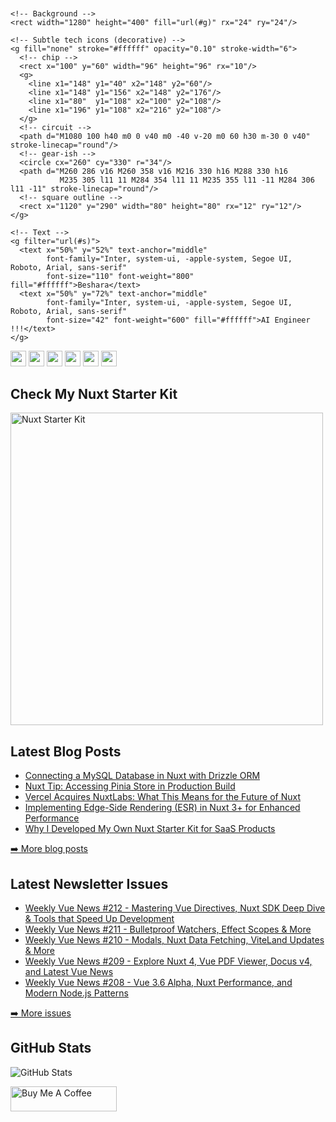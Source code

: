 <!-- ======= Responsive SVG Banner (no external images/CSS) ======= -->
<p align="center">
  <svg xmlns="http://www.w3.org/2000/svg" width="100%" viewBox="0 0 1280 400" role="img" aria-label="Beshara — AI Engineer !!!">
    <defs>
      <linearGradient id="g" x1="0" y1="0" x2="1" y2="1">
        <stop offset="0" stop-color="#0a66c2"/>
        <stop offset="1" stop-color="#004182"/>
      </linearGradient>
      <filter id="s" x="-20%" y="-20%" width="140%" height="140%">
        <feDropShadow dx="0" dy="4" stdDeviation="8" flood-opacity="0.35"/>
      </filter>
    </defs>

    <!-- Background -->
    <rect width="1280" height="400" fill="url(#g)" rx="24" ry="24"/>

    <!-- Subtle tech icons (decorative) -->
    <g fill="none" stroke="#ffffff" opacity="0.10" stroke-width="6">
      <!-- chip -->
      <rect x="100" y="60" width="96" height="96" rx="10"/>
      <g>
        <line x1="148" y1="40" x2="148" y2="60"/>
        <line x1="148" y1="156" x2="148" y2="176"/>
        <line x1="80"  y1="108" x2="100" y2="108"/>
        <line x1="196" y1="108" x2="216" y2="108"/>
      </g>
      <!-- circuit -->
      <path d="M1080 100 h40 m0 0 v40 m0 -40 v-20 m0 60 h30 m-30 0 v40" stroke-linecap="round"/>
      <!-- gear-ish -->
      <circle cx="260" cy="330" r="34"/>
      <path d="M260 286 v16 M260 358 v16 M216 330 h16 M288 330 h16
               M235 305 l11 11 M284 354 l11 11 M235 355 l11 -11 M284 306 l11 -11" stroke-linecap="round"/>
      <!-- square outline -->
      <rect x="1120" y="290" width="80" height="80" rx="12" ry="12"/>
    </g>

    <!-- Text -->
    <g filter="url(#s)">
      <text x="50%" y="52%" text-anchor="middle"
            font-family="Inter, system-ui, -apple-system, Segoe UI, Roboto, Arial, sans-serif"
            font-size="110" font-weight="800" fill="#ffffff">Beshara</text>
      <text x="50%" y="72%" text-anchor="middle"
            font-family="Inter, system-ui, -apple-system, Segoe UI, Roboto, Arial, sans-serif"
            font-size="42" font-weight="600" fill="#ffffff">AI Engineer !!!</text>
    </g>
  </svg>
</p>

<!-- ======= Rest of your README content (unchanged) ======= -->
<p><a href="https://www.x.com/mokkapps"><img src="https://img.shields.io/badge/twitter-%231DA1F2.svg?&style=for-the-badge&logo=twitter&logoColor=white" height="25"></a> <a href="https://www.linkedin.com/in/mokkapps"><img src="https://img.shields.io/badge/linkedin-%230077B5.svg?&style=for-the-badge&logo=linkedin&logoColor=white" height="25"></a> <a href="https://www.instagram.com/mokkapps/"><img src="https://img.shields.io/badge/instagram-%23E4405F.svg?&style=for-the-badge&logo=instagram&logoColor=white" height="25"></a> <a href="https://www.youtube.com/@mokkapps"><img src="https://img.shields.io/badge/youtube-%2312100E.svg?&style=for-the-badge&logo=youtube&logoColor=white" height="25"></a> <a href="https://medium.com/@MokkappsDev"><img src="https://img.shields.io/badge/medium-%2312100E.svg?&style=for-the-badge&logo=medium&logoColor=white" height="25"></a> <a href="https://dev.to/mokkapps"><img src="https://img.shields.io/badge/DEV.TO-%230A0A0A.svg?&style=for-the-badge&logo=dev-dot-to&logoColor=white" height="25"></a></p>
<h2>Check My Nuxt Starter Kit</h2>
  <a href="https://nuxtstarterkit.com" target="_blank" rel="noreferrer nofollow">
      <img src="https://mokkapps.twic.pics/nuxtstarterkit.com/promo.png" alt="Nuxt Starter Kit" height="500">
    </a>
<h2>Latest Blog Posts</h2>
  <ul>
  <li><a href="https://mokkapps.de/blog/connecting-mysql-database-nuxt-drizzle-orm" target="_blank" rel="noreferrer nofollow">Connecting a MySQL Database in Nuxt with Drizzle ORM</a></li><li><a href="https://mokkapps.de/vue-tips/accessing-pinia-store-in-nuxt-production-build" target="_blank" rel="noreferrer nofollow">Nuxt Tip: Accessing Pinia Store in Production Build</a></li><li><a href="https://mokkapps.de/blog/vercel-acquires-nuxtlabs" target="_blank" rel="noreferrer nofollow">Vercel Acquires NuxtLabs: What This Means for the Future of Nuxt</a></li><li><a href="https://mokkapps.de/blog/implementing-esr-nuxt" target="_blank" rel="noreferrer nofollow">Implementing Edge-Side Rendering (ESR) in Nuxt 3+ for Enhanced Performance</a></li><li><a href="https://mokkapps.de/blog/why-i-developed-my-own-nuxt-starter-kit" target="_blank" rel="noreferrer nofollow">Why I Developed My Own Nuxt Starter Kit for SaaS Products</a></li>
  </ul>
<p><a href="https://mokkapps.de/blog">➡️ More blog posts</a></p>
<h2>Latest Newsletter Issues</h2>
  <ul>
    <li><a href="https://weekly-vue.news/issues/v2/176" target="_blank" rel="noreferrer nofollow">Weekly Vue News #212 - Mastering Vue Directives, Nuxt SDK Deep Dive & Tools that Speed Up Development</a></li><li><a href="https://weekly-vue.news/issues/v2/175" target="_blank" rel="noreferrer nofollow">Weekly Vue News #211 - Bulletproof Watchers, Effect Scopes & More</a></li><li><a href="https://weekly-vue.news/issues/v2/174" target="_blank" rel="noreferrer nofollow">Weekly Vue News #210 - Modals, Nuxt Data Fetching, ViteLand Updates & More</a></li><li><a href="https://weekly-vue.news/issues/v2/173" target="_blank" rel="noreferrer nofollow">Weekly Vue News #209 - Explore Nuxt 4, Vue PDF Viewer, Docus v4, and Latest Vue News</a></li><li><a href="https://weekly-vue.news/issues/v2/172" target="_blank" rel="noreferrer nofollow">Weekly Vue News #208 - Vue 3.6 Alpha, Nuxt Performance, and Modern Node.js Patterns</a></li>
  </ul>
<p><a href="https://weekly-vue.news/issues">➡️ More issues</a></p>
<h2>GitHub Stats</h2>
<p><img src="https://github-readme-stats.vercel.app/api?username=mokkapps&amp;show_icons=true" alt="GitHub Stats"></p>
  <a href="https://www.buymeacoffee.com/mokkapps" target="_blank" rel="noreferrer nofollow">
      <img src="https://cdn.buymeacoffee.com/buttons/default-red.png" alt="Buy Me A Coffee" height="40" width="170">
    </a>
